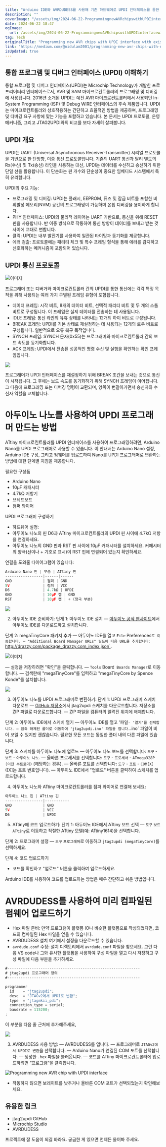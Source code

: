 ```yaml
---
title: "Arduino IDE와 AVRDUDESS를 사용해 기존 하드웨어로 UPDI 인터페이스를 통한 새로운 AVR 칩 프로그래밍하는 방법"
description: ""
coverImage: "/assets/img/2024-06-22-ProgrammingnewAVRchipswithUPDIinterfacewithexistinghardwareUsingArduinoIDEandAVRDUDESS_0.png"
date: 2024-06-22 18:47
ogImage:
  url: /assets/img/2024-06-22-ProgrammingnewAVRchipswithUPDIinterfacewithexistinghardwareUsingArduinoIDEandAVRDUDESS_0.png
tag: Tech
originalTitle: "Programming new AVR chips with UPDI interface with existing hardware. (Using Arduino IDE and AVRDUDESS)"
link: "https://medium.com/@nidulam2001/programming-new-avr-chips-with-updi-interface-with-existing-hardware-79757a933156"
isUpdated: true
---
```


## 통합 프로그램 및 디버그 인터페이스 (UPDI) 이해하기

통합 프로그램 및 디버그 인터페이스(UPDI)는 Microchip Technology가 개발한 프로프리어터리 인터페이스로서, AVR 및 SAM 마이크로컨트롤러의 프로그래밍 및 디버깅에 사용됩니다. 2016년 소개된 UPDI는 예전 AVR 마이크로컨트롤러에서 사용되던 In-System Programming (ISP) 및 Debug WIRE 인터페이스의 후속 제품입니다. UPDI는 마이크로컨트롤러와 상호작용하는 간단하고 효율적인 방법을 제공하며, 프로그래밍 및 디버깅 요구 사항에 맞는 기능을 포함하고 있습니다. 본 문서는 UPDI 프로토콜, 운영 메커니즘, 그리고 JTAG2UPDI와의 비교를 보다 자세히 살펴봅니다.

## UPDI 개요

UPDI는 UART (Universal Asynchronous Receiver-Transmitter) 시리얼 프로토콜을 기반으로 한 단방향, 이중 통신 프로토콜입니다. 기존의 UART 통신과 달리 별도의 Rx(수신) 및 Tx(송신) 라인을 사용하는 대신, UPDI는 데이터를 수신하고 송신하기 위한 단일 선을 활용합니다. 이 단순화는 핀 개수와 단순성이 중요한 임베디드 시스템에서 특히 유리합니다.

<div class="content-ad"></div>

UPDI의 주요 기능:

- 프로그래밍 및 디버깅: UPDI는 플래시, EEPROM, 퓨즈 및 잠금 비트를 포함한 비휘발성 메모리(NVM) 공간의 프로그래밍이 가능하며 온칩 디버깅을 용이하게 합니다.
- PHY 인터페이스: UPDI의 물리적 레이어는 UART 기반으로, 통신을 위해 RESET 핀을 사용합니다. 반 이중 방식으로 작동하여 통신 방향이 데이터를 보내고 받는 것 사이에 교대로 변합니다.
- 클럭: UPDI는 내부 발진기를 사용하여 일관된 타이밍과 동기화를 제공합니다.
- 에러 검출: 프로토콜에는 패리티 체크 및 특수 프레임 형식을 통해 에러를 감지하고 신호화하는 메커니즘이 포함되어 있습니다.

## UPDI 통신 프로토콜

![이미지](/assets/img/2024-06-22-ProgrammingnewAVRchipswithUPDIinterfacewithexistinghardwareUsingArduinoIDEandAVRDUDESS_0.png)

프로그래머 또는 디버거와 마이크로컨트롤러 간의 UPDI를 통한 통신에는 각각 특정 목적을 위해 사용되는 여러 가지 구별된 프레임 유형이 포함됩니다.

<div class="content-ad"></div>

- 데이터 프레임: 시작 비트, 8개의 데이터 비트, 선택적 패리티 비트 및 두 개의 스톱 비트로 구성됩니다. 이 프레임은 실제 데이터를 전송하는 데 사용됩니다.
- IDLE 프레임: 통신 라인의 유휴 상태를 나타내는 12개의 하이 비트로 구성됩니다.
- BREAK 프레임: UPDI를 기본 상태로 재설정하는 데 사용되는 12개의 로우 비트로 구성됩니다. 일반적으로 오류 복구 목적입니다.
- SYNCH 프레임: SYNCH 문자(0x55)는 프로그래머와 마이크로컨트롤러 간의 보드 속도를 동기화합니다.
- ACK 프레임: UPDI에서 전송된 성공적인 명령 수신 및 실행을 확인하는 확인 프레임입니다.

<img src="/assets/img/2024-06-22-ProgrammingnewAVRchipswithUPDIinterfacewithexistinghardwareUsingArduinoIDEandAVRDUDESS_1.png" />

프로그래머가 UPDI 인터페이스를 재설정하기 위해 BREAK 조건을 보내는 것으로 통신이 시작됩니다. 그 후에는 보드 속도를 동기화하기 위해 SYNCH 프레임이 이어집니다. 그 다음에 프로그래밍 또는 디버깅 명령이 교환되며, 양쪽이 번갈아가면서 송신자와 수신자 역할을 교체합니다.

# 아두이노 나노를 사용하여 UPDI 프로그래머 만드는 방법

<div class="content-ad"></div>

ATtiny 마이크로컨트롤러를 UPDI 인터페이스를 사용하여 프로그래밍하려면, Arduino Nano를 UPDI 프로그래머로 사용할 수 있습니다. 이 안내서는 Arduino Nano 설정, Arduino IDE 구성, 그리고 펌웨어를 업로드하여 Nano를 UPDI 프로그래머로 변환하는 방법에 대한 단계별 지침을 제공합니다.

필요한 구성품

- Arduino Nano
- 10μF 캐패시터
- 4.7kΩ 저항기
- 브레드보드
- 점퍼 와이어

UPDI 프로그래머 구성하기

<div class="content-ad"></div>

- 하드웨어 설정:
- 아두이노 나노의 핀 D6과 ATtiny 마이크로컨트롤러의 UPDI 핀 사이에 4.7kΩ 저항을 연결하세요.
- 아두이노 나노의 GND 핀과 RST 핀 사이에 10μF 커패시터를 설치하세요. 커패시터의 양극(선이나 + 기호로 표시)이 RST 핀에 연결되어 있는지 확인하세요.

연결을 도와줄 다이어그램이 있습니다:

```js
Arduino Nano 핀 | 부품 | ATtiny 핀
-----------------|------|------
GND              | 점퍼 | GND
5V               | 점퍼 | VCC
D6               | 4.7kΩ | UPDI
GND              | 10μF 캡 | GND
RST              | 10μF 캡 | + (양극 부분)
```

<img src="/assets/img/2024-06-22-ProgrammingnewAVRchipswithUPDIinterfacewithexistinghardwareUsingArduinoIDEandAVRDUDESS_2.png" />

<div class="content-ad"></div>

2. 아두이노 IDE 준비하기:
   단계 1: 아두이노 IDE 설치
   — [아두이노 공식 웹사이트](https://www.arduino.cc/en/software)에서 아두이노 IDE를 다운로드하고 설치합니다.

단계 2: megaTinyCore 패키지 추가
— 아두이노 IDE를 열고 `File` Preferences`로 이동합니다.
— "Additional Board Manager URLs" 필드에 다음 URL을 추가합니다: `http://drazzy.com/package_drazzy.com_index.json`.

![이미지](/assets/img/2024-06-22-ProgrammingnewAVRchipswithUPDIinterfacewithexistinghardwareUsingArduinoIDEandAVRDUDESS_3.png)

— 설정을 저장하려면 "확인"을 클릭합니다.
— `Tools` Board` Boards Manager`로 이동합니다.
— 검색란에 "megaTinyCore"를 입력하고 "megaTinyCore by Spence Konde"를 설치합니다.

<div class="content-ad"></div>

<img src="/assets/img/2024-06-22-프로그래밍newAVR칩을기존하드웨어를이용해서UPDI인터페이스로바꾸기_4.png" />

3. 아두이노 나노를 UPDI 프로그래머로 변환하기:
   단계 1: UPDI 프로그래머 스케치 다운로드
   — [GitHub 저장소](https://github.com/ElTangas/jtag2updi)에서 jtag2updi 스케치를 다운로드합니다. 저장소를 ZIP 파일로 다운로드합니다.
   — ZIP 파일을 컴퓨터의 알려진 위치에 해제합니다.

단계 2: 아두이노 IDE에서 스케치 열기
— 아두이노 IDE를 열고 '파일`- '열기'를 선택합니다.
— 압축 해제된 폴더로 이동하여 'jtag2updi.ino' 파일을 엽니다.`.ino` 파일이 비어 보일 수 있지만 괜찮습니다. 필요한 모든 코드는 동일한 폴더 내의 다른 파일에 있습니다.

단계 3: 스케치를 아두이노 나노에 업로드
— 아두이노 나노 보드를 선택합니다: `도구` - `보드` - `아두이노 나노`.
— 올바른 프로세서를 선택합니다: `도구` - `프로세서` - `ATmega328P (이전 부트로더)` (해당하는 경우).
— 올바른 포트를 선택합니다: `도구` - `포트` - `COM[X]` ([X]는 포트 번호입니다).
— 아두이노 IDE에서 "업로드" 버튼을 클릭하여 스케치를 업로드합니다.

<div class="content-ad"></div>

4. 아두이노 나노와 ATtiny 마이크로컨트롤러를 점퍼 와이어로 연결해 보세요:

```js
아두이노 나노 핀 | ATtiny 핀
-----------------|-----------
GND              | GND
5V               | VCC
D6               | UPDI
```

5. ATtiny에 코드 업로드하기:
   단계 1: 아두이노 IDE에서 ATtiny 보드 선택
   — `도구` `보드` `ATtiny`로 이동하고 적절한 ATtiny 모델(예: ATtiny1614)을 선택합니다.

단계 2: 프로그래머 설정
— `도구` `프로그래머`로 이동하고 `jtag2updi (megaTinyCore)`를 선택하세요.

<div class="content-ad"></div>

단계 4: 코드 업로드하기

- 코드를 확인하고 "업로드" 버튼을 클릭하여 업로드하세요.

Arduino IDE를 사용하여 코드를 업로드하는 방법은 매우 간단하고 쉬운 방법입니다.

# AVRDUDESS를 사용하여 미리 컴파일된 펌웨어 업로드하기

- Hex 파일 준비:
  만약 프로그램이 플랫폼 IO나 비슷한 플랫폼으로 작성되었다면, 코드의 컴파일된 Hex 파일을 얻을 수 있습니다.
- AVRDUDESS 설치
  여기에서 설정을 다운로드할 수 있습니다.
- `avrdude.conf` 수정:
  설치 디렉토리에서 `avrdude.conf` 파일을 찾으세요.
  그런 다음 VS code나 그와 유사한 플랫폼을 사용하여 구성 파일을 열고 다시 저장하고 구성 파일에 다음 부분을 추가하세요.

<div class="content-ad"></div>

```js
#------------------------------------------------------------
# jtag2updi 프로그래머 정의
#------------------------------------------------------------

programmer
  id    = "jtag2updi";
  desc  = "JTAGv2에서 UPDI로 변환";
  type  = "jtagmkii_pdi";
  connection_type = serial;
  baudrate = 115200;
;
```

이 부분을 다음 줄 근처에 추가해주세요,

<img src="/assets/img/2024-06-22-ProgrammingnewAVRchipswithUPDIinterfacewithexistinghardwareUsingArduinoIDEandAVRDUDESS_5.png" />

3. AVRDUDESS 사용 방법:
   — AVRDUDESS를 엽니다.
   — 프로그래머로 `JTAGv2에서 UPDI로 변환`을 선택합니다.
   — Arduino Nano가 연결된 COM 포트를 선택합니다.
   — 생성한 `.hex` 파일을 불러옵니다.
   — 코드를 ATtiny 마이크로컨트롤러에 업로드하려면 “프로그램”을 클릭합니다.

<div class="content-ad"></div>

![Programming new AVR chip with UPDI interface](/assets/img/2024-06-22-ProgrammingnewAVRchipswithUPDIinterfacewithexistinghardwareUsingArduinoIDEandAVRDUDESS_6.png)

- 작동하지 않으면 보레이트를 낮추거나 올바른 COM 포트가 선택되었는지 확인해보세요.

## 유용한 링크

- jtag2updi GitHub
- Microchip Studio
- AVRDUDESS

<div class="content-ad"></div>

프로젝트에 잘 도움이 되길 바라요. 궁금한 게 있으면 언제든 물어봐 주세요.
